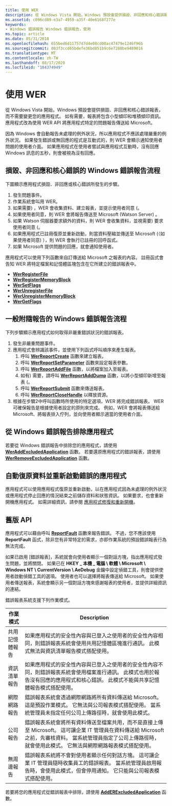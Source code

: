 ```yaml
---
title: 使用 WER
description: 從 Windows Vista 開始，Windows 預設會提供損毀、非回應和核心錯誤報表，而不需要變更您的應用程式。
ms.assetid: c096cd89-e3a7-4959-a35f-40e6168f277e
keywords:
- Windows 錯誤報告 Windows 錯誤報告，使用
ms.topic: article
ms.date: 05/31/2018
ms.openlocfilehash: 655bed6d11757d7d4e08cd00ac47479e1246f96b
ms.sourcegitcommit: 803f3ccd65bdefe36bd851b9c6e7280be9489016
ms.translationtype: MT
ms.contentlocale: zh-TW
ms.lasthandoff: 08/17/2020
ms.locfileid: "104374949"
---
```

# <a name="using-wer"></a>使用 WER

從 Windows Vista 開始，Windows 預設會提供損毀、非回應和核心錯誤報表，而不需要變更您的應用程式。 如有需要，報表將包含小型傾印和堆積傾印資訊。 應用程式改為使用 WER API 將應用程式特定的問題報告傳送給 Microsoft。

因為 Windows 會自動報告未處理的例外狀況，所以應用程式不應該處理嚴重的例外狀況。 如果發生錯誤或無回應的程式是互動式的，則 WER 會顯示通知使用者問題的使用者介面。 如果應用程式在使用者嘗試與應用程式互動時，沒有回應 Windows 訊息的五秒，則會被視為沒有回應。

## <a name="windows-error-reporting-flow-for-crashes-non-response-and-kernel-faults"></a>損毀、非回應和核心錯誤的 Windows 錯誤報告流程

下圖顯示應用程式損毀、非回應或核心錯誤所發生的步驟。

1.  發生問題事件。
2.  作業系統會叫用 WER。
3.  如果需要) ，WER 會收集資料、建立報表，並提示使用者同意 (。
4.  如果使用者同意，則 WER 會將報告傳送至 Microsoft (Watson Server) 。
5.  如果 Watson 伺服器要求額外的資料，則 WER 會收集資料，並視需要) 要求使用者同意 (。
6.  如果應用程式已註冊復原並重新啟動，則當資料壓縮並傳送至 Microsoft (（如果使用者同意) ），則 WER 會執行已註冊的回呼函式。
7.  如果 Microsoft 提供問題的回應，就會通知使用者。

應用程式可以使用下列函數來自訂傳送給 Microsoft 之報表的內容。 註冊函式會告知 WER 將特定檔案和記憶體區塊包含在它所建立的錯誤報表中。

-   [**WerRegisterFile**](/windows/desktop/api/Werapi/nf-werapi-werregisterfile)
-   [**WerRegisterMemoryBlock**](/windows/desktop/api/Werapi/nf-werapi-werregistermemoryblock)
-   [**WerSetFlags**](/windows/desktop/api/Werapi/nf-werapi-wersetflags)
-   [**WerUnregisterFile**](/windows/desktop/api/Werapi/nf-werapi-werunregisterfile)
-   [**WerUnregisterMemoryBlock**](/windows/desktop/api/Werapi/nf-werapi-werunregistermemoryblock)
-   [**WerGetFlags**](/windows/desktop/api/Werapi/nf-werapi-wergetflags)

## <a name="windows-error-reporting-flow-for-generic-event-reporting"></a>一般附隨報告的 Windows 錯誤報告流程

下列步驟顯示應用程式如何取得非嚴重錯誤狀況的錯誤報表。

1.  發生非嚴重問題事件。
2.  應用程式會辨識該事件，並使用下列函式呼叫順序來產生報表。
    1.  呼叫 [**WerReportCreate**](/windows/desktop/api/Werapi/nf-werapi-werreportcreate) 函數來建立報表。
    2.  呼叫 [**WerReportSetParameter**](/windows/desktop/api/Werapi/nf-werapi-werreportsetparameter) 函數來設定報表參數。
    3.  呼叫 [**WerReportAddFile**](/windows/desktop/api/Werapi/nf-werapi-werreportaddfile) 函數，以將檔案加入至報表。
    4.  如有) 需要，請呼叫 [**WerReportAddDump**](/windows/desktop/api/Werapi/nf-werapi-werreportadddump) 函數，以將小型傾印新增至報表 (。
    5.  呼叫 [**WerReportSubmit**](/windows/desktop/api/Werapi/nf-werapi-werreportsubmit) 函數來傳送報表。
    6.  呼叫 [**WerReportCloseHandle**](/windows/desktop/api/Werapi/nf-werapi-werreportclosehandle) 以釋放資源。
3.  根據在步驟2中呼叫函數時所使用的特定選項，WER 將完成錯誤報表。 WER 可確保報告是根據使用者設定的原則來完成。 例如，WER 會將報表傳送給 Microsoft、將報表排入佇列，並向使用者顯示適當的使用者介面。

## <a name="excluding-an-application-from-windows-error-reporting"></a>從 Windows 錯誤報告排除應用程式

若要從 Windows 錯誤報告中排除您的應用程式，請使用 [**WerAddExcludedApplication**](/windows/desktop/api/Werapi/nf-werapi-weraddexcludedapplication) 函數。 若要還原應用程式的錯誤報表，請使用 [**WerRemoveExcludedApplication**](/windows/desktop/api/Werapi/nf-werapi-werremoveexcludedapplication) 函數。

## <a name="automatically-recovering-data-and-restarting-a-faulted-application"></a>自動復原資料並重新啟動錯誤的應用程式

應用程式可以使用應用程式復原並重新啟動，以在應用程式因為未處理的例外狀況或應用程式停止回應的情況結束之前儲存資料和狀態資訊。 如果要求，也會重新開機應用程式。 如需詳細資訊，請參閱 [應用程式修復和重新開機](/windows/desktop/Recovery/application-recovery-and-restart-portal)。

## <a name="legacy-api"></a>舊版 API

應用程式可以藉由呼叫 [**ReportFault**](/windows/desktop/api/ErrorRep/nf-errorrep-reportfault) 函數來報告錯誤。 不過，您不應該使用 **ReportFault** 函式，除非您有非常特定的需求，亦即作業系統的預設錯誤報表行為無法完成。

如果已啟用 [錯誤報表]，系統就會向使用者顯示一個對話方塊，指出應用程式發生問題，並將關閉。 如果已在 **HKEY \_ 本機 \_ 電腦 \\ 軟體 \\ Microsoft \\ Windows NT \\ CurrentVersion \\ AeDebug** 金鑰中設定偵錯工具，則會提供使用者啟動偵錯工具的選項。 使用者也可以選擇將報表傳送給 Microsoft。 如果使用者傳送報表，系統會顯示另一個對話方塊來感謝報表的使用者，並提供詳細資訊的連結。

錯誤報表系統支援下列作業模式。



| 作業模式          | Description                                                                                                                                                                                                                                                                                                                                  |
|-------------------------|----------------------------------------------------------------------------------------------------------------------------------------------------------------------------------------------------------------------------------------------------------------------------------------------------------------------------------------------|
| 共用記憶體報告 | 如果應用程式的安全性內容與已登入之使用者的安全性內容相同，則錯誤報表系統會使用共用記憶體區塊進行通訊。 此模式無法與資訊清單報告模式搭配使用。<br/>                                                                                               |
| 資訊清單報告      | 如果應用程式的安全性內容與已登入之使用者的安全性內容不同，則錯誤報表系統會使用檔案進行通訊。 此模式也用於報告沒有回應的應用程式和核心錯誤。 此模式不能與共享記憶體報告模式搭配使用。<br/>                      |
| 網際網路報告      | 錯誤報表系統會透過網際網路將所有資料傳送給 Microsoft。 這是預設作業模式。 它無法與公司報表模式搭配使用。 當系統管理員未指定任何公司上傳路徑時，就會使用此模式。<br/>                                                                     |
| 公司報告     | 錯誤報表系統會將所有資料傳送至檔案共用，而不是直接上傳至 Microsoft。 這可讓企業 IT 管理員在資料傳送給 Microsoft 之前，先審核資料。 當系統管理員指定了公司上傳路徑時，就會使用此模式。 它無法與網際網路報表模式搭配使用。<br/> |
| 無周邊報告      | 錯誤報表系統將不會對使用者顯示任何對話方塊。 這可讓企業 IT 管理員隨時收集員工的錯誤報表。 當系統管理員啟用報告時，會使用此模式，但會停用通知。 它只能與公司報表模式搭配使用。<br/>        |



 

若要將您的應用程式從錯誤報表中排除，請使用 [**AddERExcludedApplication**](/windows/desktop/api/ErrorRep/nf-errorrep-adderexcludedapplicationa) 函數。

 

